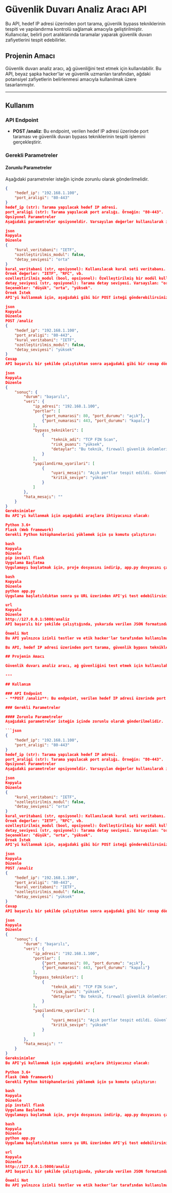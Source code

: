 # Güvenlik Duvarı Analiz Aracı API

Bu API, hedef IP adresi üzerinden port tarama, güvenlik bypass tekniklerinin tespiti ve yapılandırma kontrolü sağlamak amacıyla geliştirilmiştir. Kullanıcılar, belirli port aralıklarında taramalar yaparak güvenlik duvarı zafiyetlerini tespit edebilirler.

## Projenin Amacı

Güvenlik duvarı analiz aracı, ağ güvenliğini test etmek için kullanılabilir. Bu API, beyaz şapka hacker'lar ve güvenlik uzmanları tarafından, ağdaki potansiyel zafiyetlerin belirlenmesi amacıyla kullanılmak üzere tasarlanmıştır.

---

## Kullanım

### API Endpoint
- **POST /analiz**: Bu endpoint, verilen hedef IP adresi üzerinde port taraması ve güvenlik duvarı bypass tekniklerinin tespiti işlemini gerçekleştirir.

### Gerekli Parametreler

#### Zorunlu Parametreler
Aşağıdaki parametreler isteğin içinde zorunlu olarak gönderilmelidir.

```json
{
    "hedef_ip": "192.168.1.100",
    "port_araligi": "80-443"
}
hedef_ip (str): Tarama yapılacak hedef IP adresi.
port_araligi (str): Tarama yapılacak port aralığı. Örneğin: "80-443".
Opsiyonel Parametreler
Aşağıdaki parametreler opsiyoneldir. Varsayılan değerler kullanılarak işlem yapılabilir.

json
Kopyala
Düzenle
{
    "kural_veritabani": "IETF",
    "ozelleştirilmis_modul": false,
    "detay_seviyesi": "orta"
}
kural_veritabani (str, opsiyonel): Kullanılacak kural seti veritabanı. Varsayılan: "IETF".
Örnek değerler: "IETF", "RFC", vb.
ozelleştirilmis_modul (bool, opsiyonel): Özelleştirilmiş bir modül kullanılıp kullanılmayacağını belirtir. Varsayılan: false.
detay_seviyesi (str, opsiyonel): Tarama detay seviyesi. Varsayılan: "orta".
Seçenekler: "düşük", "orta", "yüksek".
Örnek İstek
API'yi kullanmak için, aşağıdaki gibi bir POST isteği gönderebilirsiniz.

json
Kopyala
Düzenle
POST /analiz
{
    "hedef_ip": "192.168.1.100",
    "port_araligi": "80-443",
    "kural_veritabani": "IETF",
    "ozelleştirilmis_modul": false,
    "detay_seviyesi": "yüksek"
}
Cevap
API başarılı bir şekilde çalıştıktan sonra aşağıdaki gibi bir cevap döndürür:

json
Kopyala
Düzenle
{
    "sonuç": {
        "durum": "başarılı",
        "veri": {
            "ip_adresi": "192.168.1.100",
            "portlar": [
                {"port_numarasi": 80, "port_durumu": "açık"},
                {"port_numarasi": 443, "port_durumu": "kapalı"}
            ],
            "bypass_teknikleri": [
                {
                    "teknik_adi": "TCP FIN Scan",
                    "risk_puanı": "yüksek",
                    "detaylar": "Bu teknik, firewall güvenlik önlemlerini atlatabilir."
                }
            ],
            "yapilandirma_uyarilari": [
                {
                    "uyari_mesaji": "Açık portlar tespit edildi. Güvenlik riski oluşturabilir.",
                    "kritik_seviye": "yüksek"
                }
            ]
        },
        "hata_mesajı": ""
    }
}
Gereksinimler
Bu API'yi kullanmak için aşağıdaki araçlara ihtiyacınız olacak:

Python 3.6+
Flask (Web framework)
Gerekli Python kütüphanelerini yüklemek için şu komutu çalıştırın:

bash
Kopyala
Düzenle
pip install flask
Uygulama Başlatma
Uygulamayı başlatmak için, proje dosyasını indirip, app.py dosyasını çalıştırarak Flask sunucusunu başlatabilirsiniz.

bash
Kopyala
Düzenle
python app.py
Uygulama başlatıldıktan sonra şu URL üzerinden API'yi test edebilirsiniz:

url
Kopyala
Düzenle
http://127.0.0.1:5000/analiz
API başarılı bir şekilde çalıştığında, yukarıda verilen JSON formatında sonuç alacaksınız.

Önemli Not
Bu API yalnızca izinli testler ve etik hacker'lar tarafından kullanılmalıdır. Gerçek sistemlere zarar vermemek için yalnızca sahip olduğunuz ağlarda testler yapınız.# Güvenlik Duvarı Analiz Aracı API

Bu API, hedef IP adresi üzerinden port tarama, güvenlik bypass tekniklerinin tespiti ve yapılandırma kontrolü sağlamak amacıyla geliştirilmiştir. Kullanıcılar, belirli port aralıklarında taramalar yaparak güvenlik duvarı zafiyetlerini tespit edebilirler.

## Projenin Amacı

Güvenlik duvarı analiz aracı, ağ güvenliğini test etmek için kullanılabilir. Bu API, beyaz şapka hacker'lar ve güvenlik uzmanları tarafından, ağdaki potansiyel zafiyetlerin belirlenmesi amacıyla kullanılmak üzere tasarlanmıştır.

---

## Kullanım

### API Endpoint
- **POST /analiz**: Bu endpoint, verilen hedef IP adresi üzerinde port taraması ve güvenlik duvarı bypass tekniklerinin tespiti işlemini gerçekleştirir.

### Gerekli Parametreler

#### Zorunlu Parametreler
Aşağıdaki parametreler isteğin içinde zorunlu olarak gönderilmelidir.

```json
{
    "hedef_ip": "192.168.1.100",
    "port_araligi": "80-443"
}
hedef_ip (str): Tarama yapılacak hedef IP adresi.
port_araligi (str): Tarama yapılacak port aralığı. Örneğin: "80-443".
Opsiyonel Parametreler
Aşağıdaki parametreler opsiyoneldir. Varsayılan değerler kullanılarak işlem yapılabilir.

json
Kopyala
Düzenle
{
    "kural_veritabani": "IETF",
    "ozelleştirilmis_modul": false,
    "detay_seviyesi": "orta"
}
kural_veritabani (str, opsiyonel): Kullanılacak kural seti veritabanı. Varsayılan: "IETF".
Örnek değerler: "IETF", "RFC", vb.
ozelleştirilmis_modul (bool, opsiyonel): Özelleştirilmiş bir modül kullanılıp kullanılmayacağını belirtir. Varsayılan: false.
detay_seviyesi (str, opsiyonel): Tarama detay seviyesi. Varsayılan: "orta".
Seçenekler: "düşük", "orta", "yüksek".
Örnek İstek
API'yi kullanmak için, aşağıdaki gibi bir POST isteği gönderebilirsiniz.

json
Kopyala
Düzenle
POST /analiz
{
    "hedef_ip": "192.168.1.100",
    "port_araligi": "80-443",
    "kural_veritabani": "IETF",
    "ozelleştirilmis_modul": false,
    "detay_seviyesi": "yüksek"
}
Cevap
API başarılı bir şekilde çalıştıktan sonra aşağıdaki gibi bir cevap döndürür:

json
Kopyala
Düzenle
{
    "sonuç": {
        "durum": "başarılı",
        "veri": {
            "ip_adresi": "192.168.1.100",
            "portlar": [
                {"port_numarasi": 80, "port_durumu": "açık"},
                {"port_numarasi": 443, "port_durumu": "kapalı"}
            ],
            "bypass_teknikleri": [
                {
                    "teknik_adi": "TCP FIN Scan",
                    "risk_puanı": "yüksek",
                    "detaylar": "Bu teknik, firewall güvenlik önlemlerini atlatabilir."
                }
            ],
            "yapilandirma_uyarilari": [
                {
                    "uyari_mesaji": "Açık portlar tespit edildi. Güvenlik riski oluşturabilir.",
                    "kritik_seviye": "yüksek"
                }
            ]
        },
        "hata_mesajı": ""
    }
}
Gereksinimler
Bu API'yi kullanmak için aşağıdaki araçlara ihtiyacınız olacak:

Python 3.6+
Flask (Web framework)
Gerekli Python kütüphanelerini yüklemek için şu komutu çalıştırın:

bash
Kopyala
Düzenle
pip install flask
Uygulama Başlatma
Uygulamayı başlatmak için, proje dosyasını indirip, app.py dosyasını çalıştırarak Flask sunucusunu başlatabilirsiniz.

bash
Kopyala
Düzenle
python app.py
Uygulama başlatıldıktan sonra şu URL üzerinden API'yi test edebilirsiniz:

url
Kopyala
Düzenle
http://127.0.0.1:5000/analiz
API başarılı bir şekilde çalıştığında, yukarıda verilen JSON formatında sonuç alacaksınız.

Önemli Not
Bu API yalnızca izinli testler ve etik hacker'lar tarafından kullanılmalıdır. Gerçek sistemlere zarar vermemek için yalnızca sahip olduğunuz ağlarda testler yapınız.
